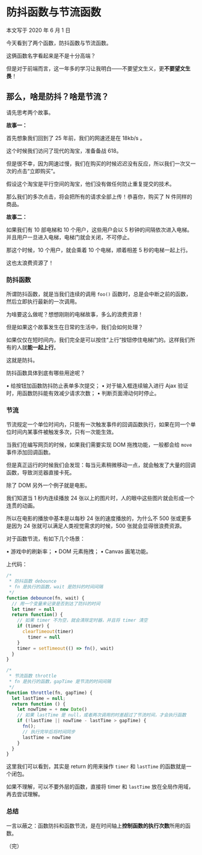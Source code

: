 # 防抖函数与节流函数

本文写于 2020 年 6 月 1 日

今天看到了两个函数，防抖函数与节流函数。

这俩函数名字看起来是不是十分高端？

但是对于前端而言，这一年多的学习让我明白——不要望文生义，更**不要望文生畏**！

## 那么，啥是防抖？啥是节流？

请先思考两个故事。

**故事一：**

首先想象我们回到了 25 年前，我们的网速还是在 18kb/s 。

这个时候我们访问了现代的淘宝，准备备战 618。

但是很不幸，因为网速过慢，我们在购买的时候迟迟没有反应，所以我们一次又一次的点击“立即购买”。

假设这个淘宝是平行空间的淘宝，他们没有做任何防止重复提交的技术。

那么我们的多次点击，将会把所有的请求全部上传！恭喜你，购买了 N 件同样的商品。

**故事二：**

如果我们有 10 部电梯和 10 个用户，这些用户会以 5 秒钟的间隔依次进入电梯。并且用户一旦进入电梯，电梯门就会关闭，不可停止。

那这个时候，10 个用户，就会乘着 10 个电梯，顺着相差 5 秒的电梯一起上行。

这也太浪费资源了！

### 防抖函数

所谓防抖函数，就是当我们连续的调用 `foo()` 函数时，总是会中断之前的函数，然后立即执行最新的一次调用。

为啥要这么做呢？想想刚刚的电梯故事，多么的浪费资源！

但是如果这个故事发生在日常的生活中，我们会如何处理？

如果仅仅在短时间内，我们完全是可以按住“上行”按钮停住电梯门的。这样我们所有的人就**能一起上行**。

这就是防抖。

防抖函数具体到底有哪些用途呢？

• 给按钮加函数防抖防止表单多次提交；
• 对于输入框连续输入进行 Ajax 验证时，用函数防抖能有效减少请求次数；
• 判断页面滑动何时停止。

### 节流

节流规定一个单位时间内，只能有一次触发事件的回调函数执行，如果在同一个单位时间内某事件被触发多次，只有一次能生效。

当我们在编写网页的时候，如果我们需要实现 DOM 拖拽功能，一般都会给 `move` 事件添加回调函数。

但是真正运行的时候我们会发现：每当元素稍微移动一点，就会触发了大量的回调函数，导致浏览器直接卡死。

除了 DOM 另外一个例子就是电影。

我们知道当 1 秒内连续播放 24 张以上的图片时，人的眼中这些图片就会形成一个连贯的动画。

所以在电影的播放中基本是以每秒 24 张的速度播放的，为什么不 500 张或更多是因为 24 张就可以满足人类视觉需求的时候，500 张就会显得很浪费资源。

对于函数节流，有如下几个场景：

• 游戏中的刷新率；
• DOM 元素拖拽；
• Canvas 画笔功能。

上代码：

```JavaScript
/*
 * 防抖函数 debounce
 * fn 是执行的函数，wait 是防抖的时间间隔
 */
function debounce(fn, wait) {
  // 用一个变量来记录是否到达了防抖的时间
  let timer = null
  return function() {
    // 如果 timer 不为空，就会清除定时器，并且将 timer 清空
    if (timer) {
      clearTimeout(timer)
        timer = null
    }
    timer = setTimeout(() => fn(), wait)
  }
}
```

```JavaScript
/*
 * 节流函数 throttle
 * fn 是执行的函数，gapTime 是节流的时间间隔
 */
function throttle(fn, gapTime) {
  let lastTime = null;
  return function () {
    let nowTime = + new Date()
    // 如果 lastTime 是 null，或者两次调用的时差超过了节流时间，才会执行函数
    if (!lastTime || nowTime - lastTime > gapTime) {
      fn();
      // 执行完毕后将时间同步
      lastTime = nowTime
    }
  }
}
```

这里我们可以看到，其实是 return 的用来操作 `timer` 和 `lastTime` 的函数就是一个闭包。

如果不理解，可以不要外层的函数，直接将 timer 和 `lastTime` 放在全局作用域，再去尝试理解。

### 总结

一言以蔽之：函数防抖和函数节流，是在时间轴上**控制函数的执行次数**所用的函数。

（完）
